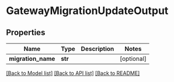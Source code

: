 # GatewayMigrationUpdateOutput

## Properties
Name | Type | Description | Notes
------------ | ------------- | ------------- | -------------
**migration_name** | **str** |  | [optional] 

[[Back to Model list]](../README.md#documentation-for-models) [[Back to API list]](../README.md#documentation-for-api-endpoints) [[Back to README]](../README.md)


